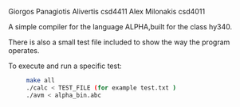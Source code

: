 
Giorgos Panagiotis Alivertis csd4411
Alex Milonakis csd4011

A simple compiler for the language ALPHA,built for the class hy340.

There is also a small test file included to show the way the program operates.

To execute and run a specific test:

```bash 
     make all
     ./calc < TEST_FILE (for example test.txt )
     ./avm < alpha_bin.abc 
```